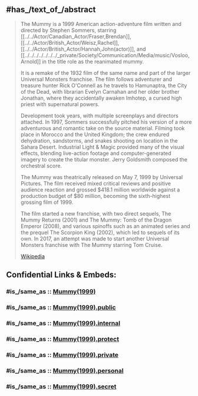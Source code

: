

## #has_/text_of_/abstract 

> The Mummy is a 1999 American  action-adventure film written and directed by Stephen Sommers, 
> starring [[../../Actor/Canadian_Actor/Fraser,Brendan]], [[../../Actor/British_Actor/Weisz,Rachel]], [[../../Actor/British_Actor/Hannah,John(actor)]], 
> and [[../../../../../../../_private/Society/Communication/Media/music/Vosloo,Arnold]] in the title role as the reanimated mummy. 
> 
> It is a remake of the 1932 film of the same name and part of the larger Universal Monsters franchise. 
> The film follows adventurer and treasure hunter Rick O'Connell 
> as he travels to Hamunaptra, the City of the Dead, 
> with librarian Evelyn Carnahan and her older brother Jonathan, 
> where they accidentally awaken Imhotep, a cursed high priest with supernatural powers.
>
> Development took years, with multiple screenplays and directors attached. 
> In 1997, Sommers successfully pitched his version of a more adventurous and romantic take on the source material. 
> Filming took place in Morocco and the United Kingdom; 
> the crew endured dehydration, sandstorms, and snakes shooting on location in the Sahara Desert. 
> Industrial Light & Magic provided many of the visual effects, 
> blending live-action footage and computer-generated imagery to create the titular monster. 
> Jerry Goldsmith composed the orchestral score.
>
> The Mummy was theatrically released on May 7, 1999 by Universal Pictures. 
> The film received mixed critical reviews and positive audience reaction 
> and grossed $418.1 million worldwide against a production budget of $80 million, 
> becoming the sixth-highest grossing film of 1999. 
> 
> The film started a new franchise, with two direct sequels, The Mummy Returns (2001) 
> and The Mummy: Tomb of the Dragon Emperor (2008), 
> and various spinoffs such as an animated series and the prequel The Scorpion King (2002), 
> which led to sequels of its own. 
> In 2017, an attempt was made to start another Universal Monsters franchise with The Mummy starring Tom Cruise.
>
> [Wikipedia](https://en.wikipedia.org/wiki/The%20Mummy%20(1999%20film)) 


## Confidential Links & Embeds: 

### #is_/same_as :: [Mummy(1999)](/_Standards/Society/Communication/Media/Movie/Movie-Genre/Horror-Movie/Mummy(1999).md) 

### #is_/same_as :: [Mummy(1999).public](/_public/Society/Communication/Media/Movie/Movie-Genre/Horror-Movie/Mummy(1999).public.md) 

### #is_/same_as :: [Mummy(1999).internal](/_internal/Society/Communication/Media/Movie/Movie-Genre/Horror-Movie/Mummy(1999).internal.md) 

### #is_/same_as :: [Mummy(1999).protect](/_protect/Society/Communication/Media/Movie/Movie-Genre/Horror-Movie/Mummy(1999).protect.md) 

### #is_/same_as :: [Mummy(1999).private](/_private/Society/Communication/Media/Movie/Movie-Genre/Horror-Movie/Mummy(1999).private.md) 

### #is_/same_as :: [Mummy(1999).personal](/_personal/Society/Communication/Media/Movie/Movie-Genre/Horror-Movie/Mummy(1999).personal.md) 

### #is_/same_as :: [Mummy(1999).secret](/_secret/Society/Communication/Media/Movie/Movie-Genre/Horror-Movie/Mummy(1999).secret.md)

